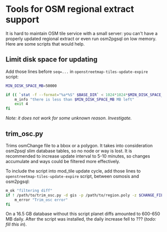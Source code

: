 # Tools for OSM regional extract support

It is hard to maintain OSM tile service with a small server: you can't have
a properly updated regional extract or even run osm2pgsql on low memory.
Here are some scripts that would help.

## Limit disk space for updating

Add those lines before `seq=...` in `openstreetmap-tiles-update-expire` script:

```bash
MIN_DISK_SPACE_MB=50000

if (( `stat -f --format="%a*%S" $BASE_DIR` < 1024*1024*$MIN_DISK_SPACE_MB )); then
    m_info "there is less than $MIN_DISK_SPACE_MB MB left"
    exit 4
fi
```

*Note: it does not work for some unknown reason. Investigate.*

## trim_osc.py

Trims osmChange file to a bbox or a polygon. It takes into consideration
osm2psql slim database tables, so no node or way is lost. It is recommended
to increase update interval to 5-10 minutes, so changes accumulate and
ways could be filtered more effectively.

To include the script into mod_tile update cycle, add those lines to
`openstreetmap-tiles-update-expire` script, between osmosis and osm2pgsql:

```bash
m_ok "filtering diff"
if ! /path/to/trim_osc.py -d gis -p /path/to/region.poly -z $CHANGE_FILE $CHANGE_FILE 1>&2 2>> "$RUNLOG"; then
    m_error "Trim_osc error"
fi
```

On a 16.5 GB database without this script planet diffs amounted to
600-650 MB daily. After the script was installed, the daily increase
fell to ??? (*todo: fill this in*).

